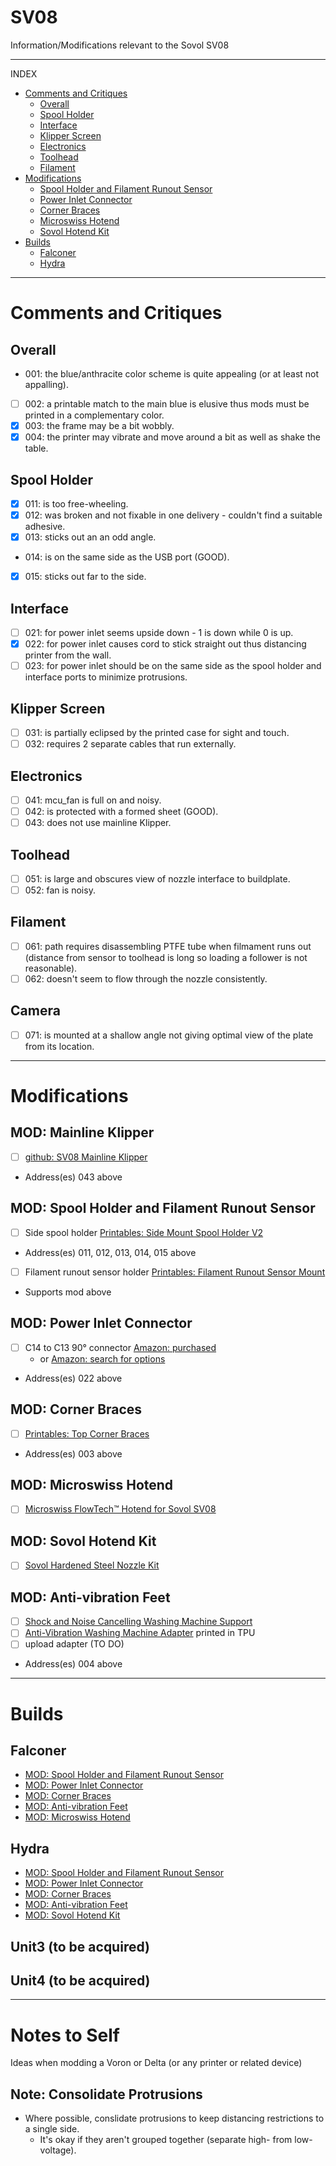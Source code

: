 # SV08
Information/Modifications relevant to the Sovol SV08

---
INDEX
- [Comments and Critiques](#comments-and-critiques)
  - [Overall](#overall)
  - [Spool Holder](#spool-holder)
  - [Interface](#interface)
  - [Klipper Screen](#klipper-screen)
  - [Electronics](#electronics)
  - [Toolhead](#toolhead)
  - [Filament](#filament)
- [Modifications](#modifications)
  - [Spool Holder and Filament Runout Sensor](#mod-spool-holder-and-filament-runout-sensor)
  - [Power Inlet Connector](#mod-power-inlet-connector)
  - [Corner Braces](#mod-corner-braces)
  - [Microswiss Hotend](#mod-microswiss-hotend)
  - [Sovol Hotend Kit](#mod-sovol-hotend-kit)
- [Builds](#builds)
  - [Falconer](#falconer)
  - [Hydra](#hydra)

---

# Comments and Critiques
## Overall
- 001: the blue/anthracite color scheme is quite appealing (or at least not appalling).
- [ ] 002: a printable match to the main blue is elusive thus mods must be printed in a complementary color.
- [x] 003: the frame may be a bit wobbly.
- [x] 004: the printer may vibrate and move around a bit as well as shake the table.
## Spool Holder
- [x] 011: is too free-wheeling.
- [x] 012: was broken and not fixable in one delivery - couldn't find a suitable adhesive.
- [x] 013: sticks out an an odd angle.
- 014: is on the same side as the USB port (GOOD).
- [x] 015: sticks out far to the side.
## Interface
- [ ] 021: for power inlet seems upside down - 1 is down while 0 is up.
- [x] 022: for power inlet causes cord to stick straight out thus distancing printer from the wall.
- [ ] 023: for power inlet should be on the same side as the spool holder and interface ports to minimize protrusions.
## Klipper Screen
- [ ] 031: is partially eclipsed by the printed case for sight and touch.
- [ ] 032: requires 2 separate cables that run externally.
## Electronics
- [ ] 041: mcu_fan is full on and noisy.
- [ ] 042: is protected with a formed sheet (GOOD).
- [ ] 043: does not use mainline Klipper.
## Toolhead
- [ ] 051: is large and obscures view of nozzle interface to buildplate.
- [ ] 052: fan is noisy.
## Filament
- [ ] 061: path requires disassembling PTFE tube when filmament runs out (distance from sensor to toolhead is long so loading a follower is not reasonable).
- [ ] 062: doesn't seem to flow through the nozzle consistently.
## Camera
- [ ] 071: is mounted at a shallow angle not giving optimal view of the plate from its location.

---

# Modifications
## MOD: Mainline Klipper
- [ ] [github: SV08 Mainline Klipper](https://github.com/Rappetor/Sovol-SV08-Mainline/blob/main/README.md)
- Address(es) 043 above
## MOD: Spool Holder and Filament Runout Sensor
- [ ] Side spool holder [Printables: Side Mount Spool Holder V2](https://www.printables.com/model/901288-sovol-sv08-side-mount-spool-holder-v2)
- Address(es) 011, 012, 013, 014, 015 above
- [ ] Filament runout sensor holder [Printables: Filament Runout Sensor Mount](https://www.printables.com/model/919447-sv08-filament-runout-sensor-holder)
- Supports mod above
## MOD: Power Inlet Connector
- [ ] C14 to C13 90&deg; connector [Amazon: purchased](https://a.co/d/5RM94Rs)
  - or [Amazon: search for options](https://www.amazon.com/s?k=C14+to+C13+90+degree+power+extension+adapter&i=electronics&crid=2Q3B6TUQFPUAM&sprefix=c14+to+c13+90+degree+power+extension+adapter%2Celectronics%2C81&ref=nb_sb_noss)
- Address(es) 022 above
## MOD: Corner Braces
- [ ] [Printables: Top Corner Braces](https://www.printables.com/model/978613-sovol-sv08-top-corner-braces)
- Address(es) 003 above
## MOD: Microswiss Hotend
- [ ] [Microswiss FlowTech™ Hotend for Sovol SV08](https://store.micro-swiss.com/collections/all-metal-hotend-kits/products/microswiss-flowtech-hotend-for-sovol-sv08)
## MOD: Sovol Hotend Kit
- [ ] [Sovol Hardened Steel Nozzle Kit](https://www.sovol3d.com/collections/fdm-parts/products/0-4mm-hardened-steel-nozzle-kit-for-sv08-t300)
## MOD: Anti-vibration Feet
- [ ] [Shock and Noise Cancelling Washing Machine Support](https://a.co/d/hu0rnZA)
- [ ] [Anti-Vibration Washing Machine Adapter](https://makerworld.com/en/models/20891#profileId-23767) printed in TPU
- [ ] upload adapter (TO DO)
- Address(es) 004 above

---

# Builds
## Falconer
- [MOD: Spool Holder and Filament Runout Sensor](#mod-spool-holder-and-filament-runout-sensor)
- [MOD: Power Inlet Connector](#mod-power-inlet-connector)
- [MOD: Corner Braces](#mod-corner-braces)
- [MOD: Anti-vibration Feet](#mod-anti-vibration-feet)
- [MOD: Microswiss Hotend](#mod-microswiss-hotend)

## Hydra
- [MOD: Spool Holder and Filament Runout Sensor](#mod-spool-holder-and-filament-runout-sensor)
- [MOD: Power Inlet Connector](#mod-power-inlet-connector)
- [MOD: Corner Braces](#mod-corner-braces)
- [MOD: Anti-vibration Feet](#mod-anti-vibration-feet)
- [MOD: Sovol Hotend Kit](#mod-sovol-hotend-kit)

## Unit3 (to be acquired)

## Unit4 (to be acquired)

---

# Notes to Self
Ideas when modding a Voron or Delta (or any printer or related device)

## Note: Consolidate Protrusions
- Where possible, conslidate protrusions to keep distancing restrictions to a single side.
  - It's okay if they aren't grouped together (separate high- from low- voltage).
